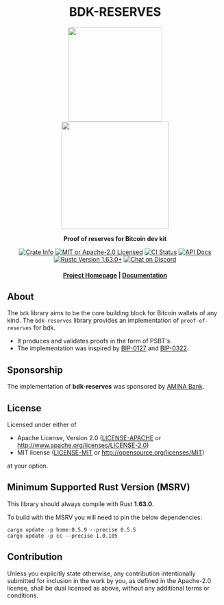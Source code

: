 <div align="center">
  <h1>BDK-RESERVES</h1>

  <img src="./static/bdk.png" width="220" />
  <br>
  <a href="https://www.aminagroup.com"><img src="./static/amina_logo.png" width="250" /></a>

  <p>
    <strong>Proof of reserves for Bitcoin dev kit</strong>
  </p>

  <p>
    <a href="https://crates.io/crates/bdk-reserves"><img alt="Crate Info" src="https://img.shields.io/crates/v/bdk-reserves.svg"/></a>
    <a href="https://github.com/bitcoindevkit/bdk-reserves/blob/master/LICENSE"><img alt="MIT or Apache-2.0 Licensed" src="https://img.shields.io/badge/license-MIT%2FApache--2.0-blue.svg"/></a>
    <a href="https://github.com/bitcoindevkit/bdk-reserves/actions?query=workflow%3ACI"><img alt="CI Status" src="https://github.com/ulrichard/bdk-reserves/workflows/CI/badge.svg"></a>
    <a href="https://docs.rs/bdk-reserves"><img alt="API Docs" src="https://img.shields.io/badge/docs.rs-bdk_reserves-green"/></a>
    <a href="https://blog.rust-lang.org/2022/08/11/Rust-1.63.0.html"><img alt="Rustc Version 1.63.0+" src="https://img.shields.io/badge/rustc-1.63.0%2B-lightgrey.svg"/></a>
    <a href="https://discord.gg/d7NkDKm"><img alt="Chat on Discord" src="https://img.shields.io/discord/753336465005608961?logo=discord"></a>
  </p>

  <h4>
    <a href="https://bitcoindevkit.org">Project Homepage</a>
    <span> | </span>
    <a href="https://docs.rs/bdk">Documentation</a>
  </h4>
</div>

## About

The `bdk` library aims to be the core building block for Bitcoin wallets of any kind.
The `bdk-reserves` library provides an implementation of `proof-of-reserves` for bdk.

* It produces and validates proofs in the form of PSBT's.
* The implementation was inspired by <a href="https://github.com/bitcoin/bips/blob/master/bip-0127.mediawiki">BIP-0127</a> and <a href="https://github.com/bitcoin/bips/blob/master/bip-0322.mediawiki">BIP-0322</a>.

## Sponsorship
The implementation of <b>bdk-reserves</b> was sponsored by <a href="https://www.aminagroup.com">AMINA Bank</a>.


## License

Licensed under either of

 * Apache License, Version 2.0
   ([LICENSE-APACHE](LICENSE-APACHE) or http://www.apache.org/licenses/LICENSE-2.0)
 * MIT license
   ([LICENSE-MIT](LICENSE-MIT) or http://opensource.org/licenses/MIT)

at your option.

## Minimum Supported Rust Version (MSRV)

This library should always compile with Rust **1.63.0**.

To build with the MSRV you will need to pin the below dependencies:

```shell
cargo update -p home:0.5.9 --precise 0.5.5
cargo update -p cc --precise 1.0.105
```

## Contribution

Unless you explicitly state otherwise, any contribution intentionally submitted
for inclusion in the work by you, as defined in the Apache-2.0 license, shall be
dual licensed as above, without any additional terms or conditions.
